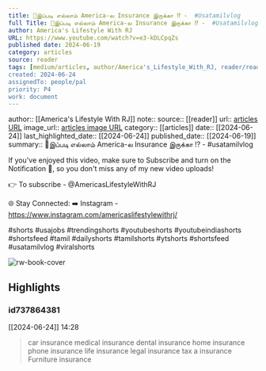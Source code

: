 ```yaml
---
title: 🤔இப்படி எல்லாம் America-ல Insurance இருக்கா ⁉️ -  #Usatamilvlog
full Title: 🤔இப்படி எல்லாம் America-ல Insurance இருக்கா ⁉️ -  #Usatamilvlog
author: America's Lifestyle With RJ
URL: https://www.youtube.com/watch?v=e3-kDLCpqZs
published date: 2024-06-19
category: articles
source: reader
tags: [medium/articles, author/America's_Lifestyle_With_RJ, reader/reader, date/2024-06-24, area/reader]
created: 2024-06-24
assignedTo: people/pal
priority: P4
work: document
---
```

author:: [[America's Lifestyle With RJ]]
note:: 
source:: [[reader]]
url:: [articles URL](https://www.youtube.com/watch?v=e3-kDLCpqZs)
image_url:: [articles image URL](https://i.ytimg.com/vi/e3-kDLCpqZs/maxres2.jpg?sqp=-oaymwEoCIAKENAF8quKqQMcGADwAQH4AbYIgAKAD4oCDAgAEAEYZSBZKEswDw==&rs=AOn4CLDn_XGi_cPv_YRr4Q7B6BSc-SIOhg)
category:: [[articles]]
date:: [[2024-06-24]]
last_highlighted_date:: [[2024-06-24]]
published_date:: [[2024-06-19]]
summary:: 🤔இப்படி எல்லாம் America-ல Insurance இருக்கா ⁉️ -  #usatamilvlog

If you've enjoyed this video, make sure to Subscribe and turn on the Notification 🔔, so you don't miss any of my new video uploads!

👉 To subscribe - @AmericasLifestyleWithRJ 

🌐 Stay Connected:
➡️ Instagram - https://www.instagram.com/americaslifestylewithrj/

#shorts #usajobs #trendingshorts #youtubeshorts #youtubeindiashorts #shortsfeed #tamil #dailyshorts #tamilshorts #ytshorts #shortsfeed #usatamilvlog #viralshorts


![rw-book-cover](https://i.ytimg.com/vi/e3-kDLCpqZs/maxres2.jpg?sqp=-oaymwEoCIAKENAF8quKqQMcGADwAQH4AbYIgAKAD4oCDAgAEAEYZSBZKEswDw==&rs=AOn4CLDn_XGi_cPv_YRr4Q7B6BSc-SIOhg)

## Highlights
### id737864381
[[2024-06-24]] 14:28
> car insurance medical insurance dental insurance home insurance phone insurance life insurance legal insurance tax a insurance Furniture insurance


